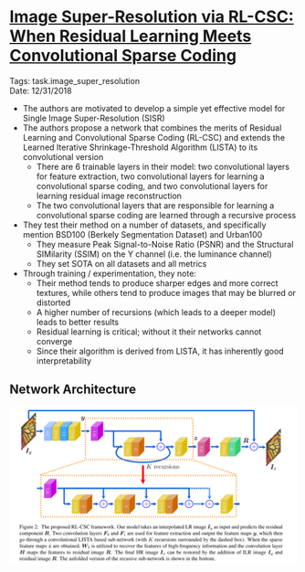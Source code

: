 # [Image Super-Resolution via RL-CSC: When Residual Learning Meets Convolutional Sparse Coding](https://arxiv.org/abs/1812.11950v1)

Tags: task.image_super_resolution  
Date: 12/31/2018  

- The authors are motivated to develop a simple yet effective model for Single Image Super-Resolution (SISR)
- The authors propose a network that combines the merits of Residual Learning and Convolutional Sparse Coding (RL-CSC) and extends the Learned Iterative Shrinkage-Threshold Algorithm (LISTA) to its convolutional version
    - There are 6 trainable layers in their model: two convolutional layers for feature extraction, two convolutional layers for learning a convolutional sparse coding, and two convolutional layers for learning residual image reconstruction
    - The two convolutional layers that are responsible for learning a convolutional sparse coding are learned through a recursive process
- They test their method on a number of datasets, and specifically mention BSD100 (Berkely Segmentation Dataset) and Urban100
    - They measure Peak Signal-to-Noise Ratio (PSNR) and the Structural SIMilarity (SSIM) on the Y channel (i.e. the luminance channel)
    - They set SOTA on all datasets and all metrics
- Through training / experimentation, they note:
    - Their method tends to produce sharper edges and more correct textures, while others tend to produce images that may be blurred or distorted
    - A higher number of recursions (which leads to a deeper model) leads to better results
    - Residual learning is critical; without it their networks cannot converge
    - Since their algorithm is derived from LISTA, it has inherently good interpretability

## Network Architecture

![](./images/super_res_rlcsc.png)
